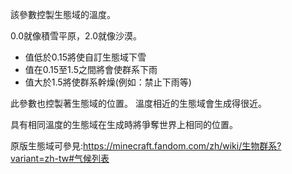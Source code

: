 該參數控製生態域的溫度。

0.0就像積雪平原，2.0就像沙漠。

* 值低於0.15將使自訂生態域下雪
* 值在0.15至1.5之間將會使群系下雨
* 值大於1.5將使群系幹燥(例如：禁止下雨等)

此參數也控製著生態域的位置。
溫度相近的生態域會生成得很近。

具有相同溫度的生態域在生成時將爭奪世界上相同的位置。

原版生態域可參見:https://minecraft.fandom.com/zh/wiki/生物群系?variant=zh-tw#气候列表
